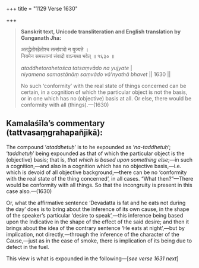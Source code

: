 +++
title = "1129 Verse 1630"

+++
> **Sanskrit text, Unicode transliteration and English translation by Ganganath Jha:** 
>
> अतद्धेतोरहेतोश्च तत्संवादो न युज्यते ।  
> नियमेन समस्तानां संवादो वाऽन्यथा भवेत् ॥ १६३० ॥ 
>
> *ataddhetorahetośca tatsaṃvādo na yujyate* \|  
> *niyamena samastānāṃ saṃvādo vā'nyathā bhavet* \|\| 1630 \|\| 
>
> No such ‘conformity’ with the real state of things concerned can be certain, in a cognition of which the particular object is not the basis, or in one which has no (objective) basis at all. Or else, there would be conformity with all (things).—(1630)



## Kamalaśīla’s commentary (tattvasaṃgrahapañjikā):

The compound ‘*ataddhetuḥ*’ is to he expounded as ‘*na-taddhetuḥ*’; ‘*taddhetuḥ*’ being expounded as that of which the particular object is the (objective) basis; that is, *that which is based upon something else*;—in such a cognition,—and also in a cognition which has no objective basis,—i.e. which is devoid of all objective background,—there can be no ‘conformity with the real state of the thing concerned’, in all cases. “What then?”—There would be conformity with all things. So that the incongruity is present in this case also.—(1630)

Or, what the affirmative sentence ‘Devadatta is fat and he eats not during the day’ does is to bring about the inference of its own cause, in the shape of the speaker’s particular ‘desire to speak’,—this inference being based upon the Indicative in the shape of the effect of the said desire; and then it brings about the idea of the contrary sentence ‘He eats at night’,—but by implication, not directly,—through the inference of the character of the Cause,—just as in the ease of smoke, there is implication of its being due to defect in the fuel.

This view is what is expounded in the following—[*see verse 1631 next*]


